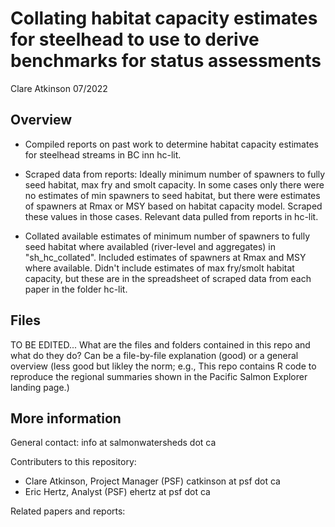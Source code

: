 # Collating habitat capacity estimates for steelhead to use to derive benchmarks for status assessments

Clare Atkinson 07/2022

## Overview

* Compiled reports on past work to determine habitat capacity estimates for steelhead streams in BC inn hc-lit.

* Scraped data from reports: Ideally minimum number of spawners to fully seed habitat, max fry and smolt capacity. In some cases only there were no estimates of min spawners to seed habitat, but there were estimates of spawners at Rmax or MSY based on habitat capacity model. Scraped these values in those cases. Relevant data pulled from reports in hc-lit. 

* Collated available estimates of minimum number of spawners to fully seed habitat where availabled (river-level and aggregates) in "sh_hc_collated". Included estimates of spawners at Rmax and MSY where available. Didn't include estimates of max fry/smolt habitat capacity, but these are in the spreadsheet of scraped data from each paper in the folder hc-lit. 


## Files

TO BE EDITED...
What are the files and folders contained in this repo and what do they do? Can be a file-by-file explanation (good) or a general overview (less good but likley the norm; e.g., This repo contains R code to reproduce the regional summaries shown in the Pacific Salmon Explorer landing page.)

## More information

General contact: info at salmonwatersheds dot ca

Contributers to this repository: 

* Clare Atkinson, Project Manager (PSF) catkinson at psf dot ca
* Eric Hertz, Analyst (PSF) ehertz at psf dot ca

Related papers and reports:


